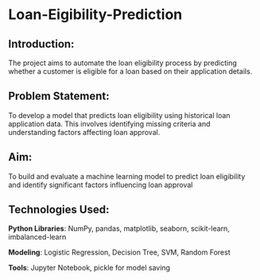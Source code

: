 # Loan-Eigibility-Prediction

## Introduction:

The project aims to automate the loan eligibility process by predicting whether a customer is eligible for a loan based on their application details.

## Problem Statement:

To develop a model that predicts loan eligibility using historical loan application data. This involves identifying missing criteria and understanding factors affecting loan approval.

## Aim:

To build and evaluate a machine learning model to predict loan eligibility and identify significant factors influencing loan approval

## Technologies Used:


**Python Libraries**: NumPy, pandas, matplotlib, seaborn, scikit-learn, imbalanced-learn


**Modeling**: Logistic Regression, Decision Tree, SVM, Random Forest


**Tools**: Jupyter Notebook, pickle for model saving
